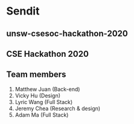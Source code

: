 # Sendit
## unsw-csesoc-hackathon-2020
## CSE Hackathon 2020

## Team members
1. Matthew Juan (Back-end)
2. Vicky Hu (Design)
3. Lyric Wang (Full Stack)
4. Jeremy Chea (Research & design)
5. Adam Ma (Full Stack)
